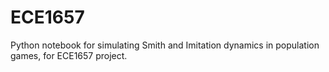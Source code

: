 # ECE1657
Python notebook for simulating Smith and Imitation dynamics in population games, for ECE1657 project.
